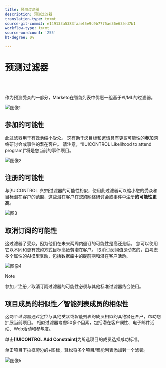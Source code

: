 ```yaml
---
title: 预测过滤器
description: 预测过滤器
translation-type: tm+mt
source-git-commit: e149133a5383faaef5e9c9b7775ae36e633ed7b1
workflow-type: tm+mt
source-wordcount: '255'
ht-degree: 0%

---
```



# 预测过滤器

<br> 

作为预测受众的一部分，Marketo在智能列表中优惠一组基于AI/ML的过滤器。

![图像1](/help/sky/assets/predictive-audiences/predictive-filters/predictive-filters-1.png)

## 参加的可能性

此过滤器用于有效地缩小受众。 这有助于您目标和邀请具有更高可能性的&#x200B;**参加**&#x200B;网络研讨会或事件的潜在客户。 请注意，“[!UICONTROL Likelihood to attend program]”将是您当前的事件项目。

![图像2](/help/sky/assets/predictive-audiences/predictive-filters/predictive-filters-2.png)

## 注册的可能性

与&#x200B;[!UICONTROL _参加_]&#x200B;过滤器的可能性相似，使用此过滤器可以缩小您的受众和目标潜在客户的范围，这些潜在客户在您的网络研讨会或事件中注册&#x200B;**的可能性更高。**

![图3](/help/sky/assets/predictive-audiences/predictive-filters/predictive-filters-3.png)

## 取消订阅的可能性

这过滤器了受众，因为他们在未来两周内退订的可能性是高还是低。 您可以使用它以不同和更有效的方式目标高疲劳潜在客户。 取消订阅阈值是动态的，由考虑多个属性的AI模型驱动，包括数据库中的提前期和潜在客户活动。

![图像4](/help/sky/assets/predictive-audiences/predictive-filters/predictive-filters-4.png)

>[!NOTE]
>
>参加／注册／取消订阅过滤器的可能性必须与其他标准过滤器结合使用。

## 项目成员的相似性／智能列表成员的相似性

这两个过滤器通过定位与其他受众或智能列表的成员相似的其他潜在客户，帮助您扩展当前项目。 相似过滤器考虑50多个因素，包括潜在客户属性、电子邮件活动、Web活动和参与度。

单击&#x200B;**[!UICONTROL Add Constraint]**&#x200B;为所选项目的成员选择成功标准。

单击项目下拉框旁边的+图标，轻松将多个项目/智能列表添加到一个滤镜。

![图像5](/help/sky/assets/predictive-audiences/predictive-filters/predictive-filters-5.png)
